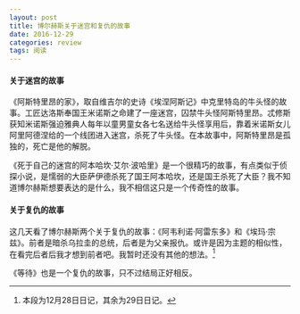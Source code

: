 ```yaml
---
layout: post
title: 博尔赫斯关于迷宫和复仇的故事
date: 2016-12-29
categories: review
tags: 阅读
---
```


#### 关于迷宫的故事

《阿斯特里昂的家》，取自维吉尔的史诗《埃涅阿斯记》中克里特岛的牛头怪的故事。工匠达洛斯奉国王米诺斯之命建了一座迷宫，囚禁牛头怪阿斯特里昂。忒修斯获知米诺斯强迫雅典人每年以童男童女各七名送给牛头怪享用后，靠着米诺斯女儿阿里阿德涅给的一个线团进入迷宫，杀死了牛头怪。在本故事中，阿斯特里昂是孤独的，死亡是他的解脱。

《死于自己的迷宫的阿本哈坎·艾尔·波哈里》是一个很精巧的故事，有点类似于侦探小说，是懦弱的大臣萨伊德杀死了国王阿本哈坎，还是国王杀死了大臣？我不知道博尔赫斯想要表达的是什么，我不相信这只是一个传奇性的故事。

#### 关于复仇的故事

这几天看了博尔赫斯两个关于复仇的故事：《阿韦利诺·阿雷东多》和《埃玛·宗兹》。前者是暗杀乌拉圭的总统，后者是为父亲报仇。或许是因为主题的相似性，在看完后者后我才想到前者吧。我暂时还没有其他的想法。[^1]

《等待》也是一个复仇的故事，只不过结局正好相反。


[^1]: 本段为12月28日日记，其余为29日日记。
